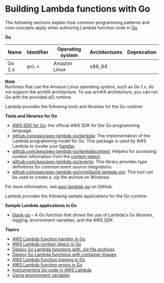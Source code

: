 # Building Lambda functions with Go<a name="lambda-golang"></a>

The following sections explain how common programming patterns and core concepts apply when authoring Lambda function code in [Go](https://golang.org/)\.


**Go**  

| Name | Identifier | Operating system | Architectures | Deprecation | 
| --- | --- | --- | --- | --- | 
|  Go 1\.x  |  `go1.x`  |  Amazon Linux  |  x86\_64  |    | 

**Note**  
Runtimes that use the Amazon Linux operating system, such as Go 1\.x, do not support the arm64 architecture\. To use arm64 architecture, you can run Go with the provided\.al2 runtime\.

Lambda provides the following tools and libraries for the Go runtime:

**Tools and libraries for Go**
+ [AWS SDK for Go](https://github.com/aws/aws-sdk-go): the official AWS SDK for the Go programming language\.
+ [github\.com/aws/aws\-lambda\-go/lambda](https://github.com/aws/aws-lambda-go/tree/master/lambda): The implementation of the Lambda programming model for Go\. This package is used by AWS Lambda to invoke your [handler](golang-handler.md)\.
+ [github\.com/aws/aws\-lambda\-go/lambdacontext](https://github.com/aws/aws-lambda-go/tree/master/lambdacontext): Helpers for accessing context information from the [context object](golang-context.md)\.
+ [github\.com/aws/aws\-lambda\-go/events](https://github.com/aws/aws-lambda-go/tree/master/events): This library provides type definitions for common event source integrations\.
+ [github\.com/aws/aws\-lambda\-go/cmd/build\-lambda\-zip](https://github.com/aws/aws-lambda-go/tree/master/cmd/build-lambda-zip): This tool can be used to create a \.zip file archive on Windows\.

For more information, see [aws\-lambda\-go](https://github.com/aws/aws-lambda-go) on GitHub\.

Lambda provides the following sample applications for the Go runtime:

**Sample Lambda applications in Go**
+ [blank\-go](https://github.com/awsdocs/aws-lambda-developer-guide/tree/main/sample-apps/blank-go) – A Go function that shows the use of Lambda's Go libraries, logging, environment variables, and the AWS SDK\.

**Topics**
+ [AWS Lambda function handler in Go](golang-handler.md)
+ [AWS Lambda context object in Go](golang-context.md)
+ [Deploy Go Lambda functions with \.zip file archives](golang-package.md)
+ [Deploy Go Lambda functions with container images](go-image.md)
+ [AWS Lambda function logging in Go](golang-logging.md)
+ [AWS Lambda function errors in Go](golang-exceptions.md)
+ [Instrumenting Go code in AWS Lambda](golang-tracing.md)
+ [Using environment variables](golang-envvars.md)
